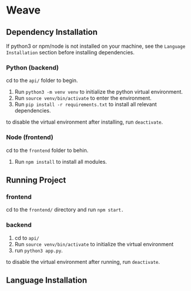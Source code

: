 # Weave

## Dependency Installation

If python3 or npm/node is not installed on your machine, see the `Language Installation` section before installing dependencies.

### Python (backend)
cd to the `api/` folder to begin.

1. Run `python3 -m venv venv` to initialize the python virtual environment.
2. Run `source venv/bin/activate` to enter the environment.
3. Run `pip install -r requirements.txt` to install all relevant dependencies.

to disable the virtual environment after installing, run `deactivate`.


### Node (frontend)
cd to the `frontend` folder to behin.

1. Run `npm install` to install all modules.

## Running Project

### frontend
cd to the `frontend/` directory and run `npm start.`

### backend
1. cd to `api/`
2. Run `source venv/bin/activate` to initialize the virtual environment
3. run `python3 app.py`.

to disable the virtual environment after running, run `deactivate`.

## Language Installation
